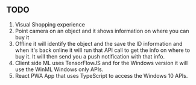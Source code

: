 ## TODO ##

1. Visual Shopping experience
2. Point camera on an object and it shows information on where you can buy it
3. Offline it will identify the object and the save the ID information and when it's back online it will run that API call to get the info on where to buy it. It will then send you a push notification with that info.
4. Client side ML uses TensorFlowJS and for the Windows version it will use the WinML Windows only APIs.
5. React PWA App that uses TypeScript to access the Windows 10 APIs.